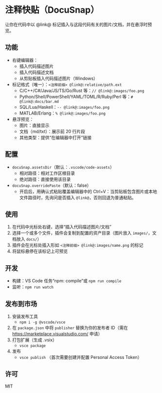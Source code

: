 # 注释快贴（DocuSnap）

让你在代码中以 @link@ 标记插入与这段代码有关的图片/文档，并在悬浮时预览。

## 功能
- 右键编辑器：
  - 插入代码描述图片
  - 插入代码描述文档
  - 从剪贴板插入代码描述图片（Windows）
- 标记格式（唯一）：`<注释前缀> @link@:relative/path.ext`
  - C/C++/C#/Java/JS/TS/Go/Rust 等：`// @link@:images/foo.png`
  - Python/Shell/PowerShell/YAML/TOML/R/Ruby/Perl 等：`# @link@:docs/bar.md`
  - SQL/Lua/Haskell：`-- @link@:images/foo.png`
  - MATLAB/Erlang：`% @link@:images/foo.png`
- 悬浮预览：
  - 图片：直接显示
  - 文档（md/txt）：展示前 20 行片段
  - 其他类型：提供“在编辑器中打开”链接

## 配置
- `docuSnap.assetsDir`（默认：`.vscode/code-assets`）
  - 相对路径：相对工作区根目录
  - 绝对路径：直接使用该目录
- `docuSnap.overridePaste`（默认：false）
  - 开启后，用确认式粘贴覆盖编辑器中的 Ctrl+V：当剪贴板包含图片或本地文件路径时，先询问是否插入 `@link@`，否则回退为普通粘贴。

## 使用
1. 在代码中光标处右键，选择“插入代码描述图片/文档”
2. 选择一个或多个文件，插件会复制到配置的资产目录（图片放入 `images/`，文档放入 `docs/`）
3. 插件会在光标处插入形如 `<注释前缀> @link@:images/name.png` 的标记
4. 将鼠标悬停在该标记上可预览

## 开发
- 构建：VS Code 任务“npm: compile”或 `npm run compile`
- 监听：`npm run watch`

## 发布到市场
1. 安装发布工具
   - `npm i -g @vscode/vsce`
2. 在 `package.json` 中将 `publisher` 替换为你的发布者 ID（需在 https://marketplace.visualstudio.com/ 申请）
3. 打包扩展（生成 .vsix）
   - `vsce package`
4. 发布
   - `vsce publish` （首次需要创建并配置 Personal Access Token）

## 许可
MIT

